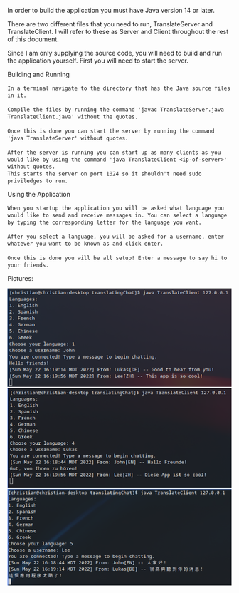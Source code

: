 In order to build the application you must have Java version 14 or later.

There are two different files that you need to run, TranslateServer and TranslateClient. I will refer to these as Server and Client throughout the rest of this document.

Since I am only supplying the source code, you will need to build and run the application yourself. First you will need to start the server.

Building and Running

	In a terminal navigate to the directory that has the Java source files in it. 

	Compile the files by running the command 'javac TranslateServer.java TranslateClient.java' without the quotes.

	Once this is done you can start the server by running the command 'java TranslateServer' without quotes. 

	After the server is running you can start up as many clients as you would like by using the command 'java TranslateClient <ip-of-server>' without quotes.  
	This starts the server on port 1024 so it shouldn't need sudo priviledges to run. 

Using the Application
	
	When you startup the application you will be asked what language you would like to send and receive messages in. You can select a language by typing the corresponding letter for the language you want.
	
	After you select a language, you will be asked for a username, enter whatever you want to be known as and click enter.

	Once this is done you will be all setup! Enter a message to say hi to your friends.

Pictures:

![alt text](./readmeScreenshots/EnglishUser.png)
![alt text](./readmeScreenshots/GermanUser.png)
![alt text](./readmeScreenshots/ChineseUser.png)
